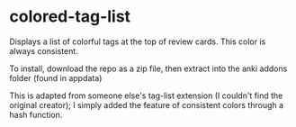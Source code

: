 # colored-tag-list

Displays a list of colorful tags at the top of review cards. This color is always consistent.

To install, download the repo as a zip file, then extract into the anki addons folder (found in appdata)

This is adapted from someone else's tag-list extension (I couldn't find the original creator); I simply added the feature of consistent colors through a hash function.